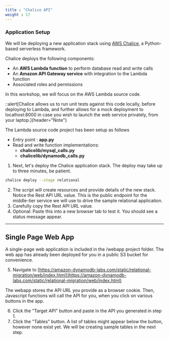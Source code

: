 ```yaml
---
title : "Chalice API"
weight : 17
---
```


### Application Setup

We will be deploying a new application stack using [AWS Chalice](https://github.com/aws/chalice),
a Python-based serverless framework. 

Chalice deploys the following components:

* An **AWS Lambda function** to perform database read and write calls
* An **Amazon API Gateway service** with integration to the Lambda function
* Associated roles and permissions

In this workshop, we will focus on the AWS Lambda source code.

::alert[Chalice allows us to run unit tests against this code locally, before deploying to Lambda, and further allows for a mock deployment to localhost:8000 in case you wish to launch the web service privately, from your laptop.]{header="Note"}

The Lambda source code project has been setup as follows
* Entry point : **app.py** 
* Read and write function implementations: 
  * **chalicelib/mysql_calls.py**
  * **chalicelib/dynamodb_calls.py**


1. Next, let's deploy the Chalice application stack.
   The deploy may take up to three minutes, be patient.

```bash
chalice deploy --stage relational
```

2. The script will create resources and provide details of the new stack. Notice the Rest API URL value.
   This is the public endpoint for the middle-tier service we will use to drive the
   sample relational application.
3. Carefully copy the Rest API URL value.
4. Optional: Paste this into a new browser tab to test it. You should see a status message appear.

---

## Single Page Web App
A single-page web application is included in the /webapp project folder.
The web app has already been deployed for you in a public S3 bucket for convenience. 

5. Navigate to [https://amazon-dynamodb-labs.com/static/relational-migration/web/index.html](https://amazon-dynamodb-labs.com/static/relational-migration/web/index.html)

The webapp stores the API URL you provide as a browser cookie.
    Then, Javascript functions will call the API for you, when you click on
    various buttons in the app.

6. Click the "Target API" button and paste in the API you generated in step 1.
7. Click the "Tables" button. A list of tables might appear below the button, however none exist yet.
    We will be creating sample tables in the next step. 





